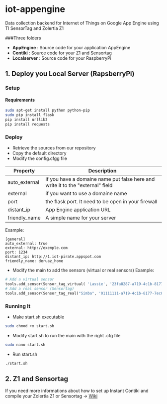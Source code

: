 # iot-appengine
Data collection backend for Internet of Things on Google App Engine using TI SensorTag and Zolertia Z1

###Three folders
 * **AppEngine** : Source code for your application AppEngine
 * **Contiki** : Source code for your Z1 and Sensortag
 * **Localserver** : Source code for your RaspberryPi

## 1. Deploy you Local Server (RapsberryPi)

### Setup
#### Requirements
```bash
sudo apt-get install python python-pip
sudo pip install flask
pip install urllib3
pip install requests
```
### Deploy	

- Retrieve the sources from our repository
- Copy the default directory
- Modify the config.cfgg file
 

Property  | Description
------------- | -------------
auto_external  | if you have a domaine name put false here and write it to the "external" field
external  | if you want to use a domaine name
port | the flask port. It need to be open in your firewall
distant_ip | App Engine application URL
friendly_name | A simple name for your server

Example:
```
[general]
auto_external: true 	
external: http://exemple.com	
port: 1234 		
distant_ip: http://1.iot-pirate.appspot.com 
friendly_name: deruaz_home
```

- Modify the main to add the sensors (virtual or real sensors)
Example:

```python
# Add a virtual sensor
tools.add_sensor(Sensor_tag_virtual( 'Lassie', '23fa8287-a719-4c1b-8177-7ec829f6e08r', '6Lowpan', 0, "2015-12-05 11:03:06"))
# Add a real sensor (Sensortag)
tools.add_sensor(Sensor_tag_real("Simba", '01111111-a719-4c1b-8177-7ec829d6e02a', '6Lowpan', 1, "2013-04-05 11:03:06", "http://[aaaa::c30c:0:0:1560]/"))
```

### Running It

- Make start.sh executable
```bash
sudo chmod +x start.sh
```
- Modify start.sh to run the main with the right .cfg file
```bash
sudo nano start.sh
```
- Run start.sh	
```bash
./start.sh
```

## 2. Z1 and Sensortag
If you need more informations about how to set up Instant Contiki and compile your Zolertia Z1 or Sensortag -> [Wiki](https://github.com/MichaelCaraccio/iot-appengine/wiki)

